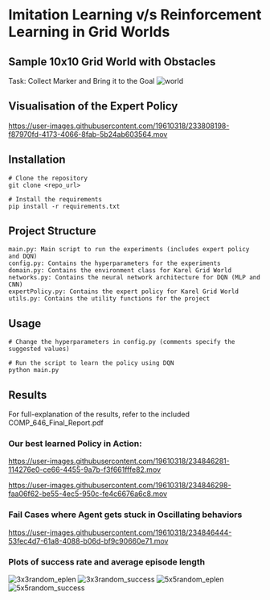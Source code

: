 # Imitation Learning v/s Reinforcement Learning in Grid Worlds

## Sample 10x10 Grid World with Obstacles
Task: Collect Marker and Bring it to the Goal
![world](https://user-images.githubusercontent.com/19610318/233808029-d9f88a99-cd08-4080-bd4a-0688ee643737.png)

## Visualisation of the Expert Policy
https://user-images.githubusercontent.com/19610318/233808198-f87970fd-4173-4066-8fab-5b24ab603564.mov

## Installation
```
# Clone the repository
git clone <repo_url>

# Install the requirements
pip install -r requirements.txt
```

## Project Structure
```
main.py: Main script to run the experiments (includes expert policy and DQN)
config.py: Contains the hyperparameters for the experiments
domain.py: Contains the environment class for Karel Grid World
networks.py: Contains the neural network architecture for DQN (MLP and CNN)
expertPolicy.py: Contains the expert policy for Karel Grid World
utils.py: Contains the utility functions for the project
```

## Usage
```
# Change the hyperparameters in config.py (comments specify the suggested values)

# Run the script to learn the policy using DQN
python main.py
```

## Results

For full-explanation of the results, refer to the included COMP_646_Final_Report.pdf

### Our best learned Policy in Action:

https://user-images.githubusercontent.com/19610318/234846281-114276e0-ce66-4455-9a7b-f3f661fffe82.mov


https://user-images.githubusercontent.com/19610318/234846298-faa06f62-be55-4ec5-950c-fe4c6676a6c8.mov

### Fail Cases where Agent gets stuck in Oscillating behaviors

https://user-images.githubusercontent.com/19610318/234846444-53fec4d7-61a8-4088-b06d-bf9c90660e71.mov

### Plots of success rate and average episode length 
![3x3random_eplen](https://user-images.githubusercontent.com/19610318/234846686-38f26a8a-930d-4366-afa4-d84a3a58ff1a.png)
![3x3random_success](https://user-images.githubusercontent.com/19610318/234846689-dfdc472b-0d1e-4daa-8c45-81c8aaaecb41.png)
![5x5random_eplen](https://user-images.githubusercontent.com/19610318/234846690-0f49ae5f-f458-4056-90c0-bf577969e89d.png)
![5x5random_success](https://user-images.githubusercontent.com/19610318/234846691-a4ef6be3-815c-4e04-9ca5-af2323d31e52.png)



